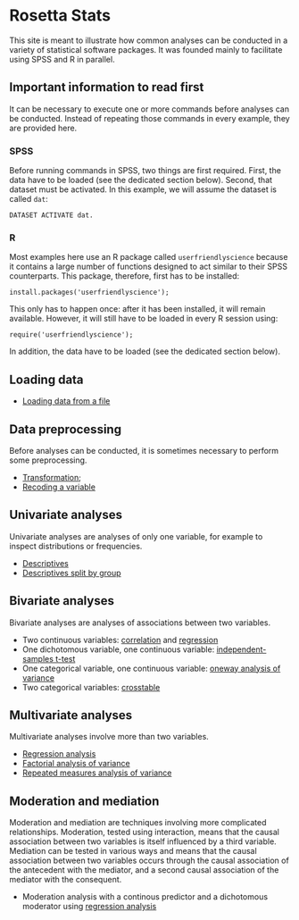 Rosetta Stats
=============

This site is meant to illustrate how common analyses can be conducted in a variety of statistical software packages. It was founded mainly to facilitate using SPSS and R in parallel.

## Important information to read first

It can be necessary to execute one or more commands before analyses can be conducted. Instead of repeating those commands in every example, they are provided here.

### SPSS

Before running commands in SPSS, two things are first required. First, the data have to be loaded (see the dedicated section below). Second, that dataset must be activated. In this example, we will assume the dataset is called `dat`:

```
DATASET ACTIVATE dat.
```

### R

Most examples here use an R package called `userfriendlyscience` because it contains a large number of functions designed to act similar to their SPSS counterparts. This package, therefore, first has to be installed:

```
install.packages('userfriendlyscience');
```

This only has to happen once: after it has been installed, it will remain available. However, it will still have to be loaded in every R session using:

```
require('userfriendlyscience');
```

In addition, the data have to be loaded (see the dedicated section below).

## Loading data

- [Loading data from a file](loading-data-from-file.html)

## Data preprocessing

Before analyses can be conducted, it is sometimes necessary to perform some preprocessing.

- [Transformation](transformation.html);
- [Recoding a variable](recoding.html)

## Univariate analyses

Univariate analyses are analyses of only one variable, for example to inspect distributions or frequencies.

- [Descriptives](descriptives.html)
- [Descriptives split by group](descriptives-by-group.html)

## Bivariate analyses

Bivariate analyses are analyses of associations between two variables.

- Two continuous variables: [correlation](correlation.html) and [regression](regression-single.html)
- One dichotomous variable, one continuous variable: [independent-samples t-test](t-test-independent.html)
- One categorical variable, one continuous variable: [oneway analysis of variance](anova-oneway.html)
- Two categorical variables: [crosstable](crosstab.html)

## Multivariate analyses

Multivariate analyses involve more than two variables.

- [Regression analysis](regression-multiple.html)
- [Factorial analysis of variance](anova-factorial.html)
- [Repeated measures analysis of variance](anova-repeated-measures.html)

## Moderation and mediation

Moderation and mediation are techniques involving more complicated relationships. Moderation, tested using interaction, means that the causal association between two variables is itself influenced by a third variable. Mediation can be tested in various ways and means that the causal association between two variables occurs through the causal association of the antecedent with the mediator, and a second causal association of the mediator with the consequent.

- Moderation analysis with a continous predictor and a dichotomous moderator using [regression analysis](regression-moderation-dichotomous-predictor.html)


<!-- ## Intensive longitudinal analyses -->
